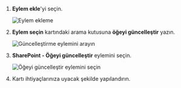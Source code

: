 1. **Eylem ekle**'yi seçin.
   
    ![Eylem ekleme](includes/media/modern-approvals/add-update-item-action.png)
2. **Eylem seçin** kartındaki arama kutusuna **öğeyi güncelleştir** yazın.
   
    ![Güncelleştirme eylemini arayın](includes/media/modern-approvals/search-update-item-rejected.png)
3. **SharePoint - Öğeyi güncelleştir** eylemini seçin.
   
    ![Öğeyi güncelleştir eylemini seçin](includes/media/modern-approvals/select-update-item-no.png)
4. Kartı ihtiyaçlarınıza uyacak şekilde yapılandırın.

